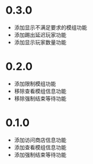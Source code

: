 # 0.3.0

- 添加显示不满足要求的模组功能
- 添加踢出延迟玩家功能
- 添加显示玩家数量功能

# 0.2.0

- 添加限制模组功能
- 移除查看模组信息功能
- 移除强制结束等待功能

# 0.1.0

- 添加访问商店信息功能
- 添加查看模组信息功能
- 添加强制结束等待功能